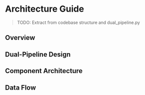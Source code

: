 # Architecture Guide

> TODO: Extract from codebase structure and dual_pipeline.py

## Overview
<!-- TODO: High-level architecture -->

## Dual-Pipeline Design
<!-- TODO: Extract from nedc_bench/orchestration/ -->

## Component Architecture
<!-- TODO: Document each component -->

## Data Flow
<!-- TODO: How data flows through system -->
